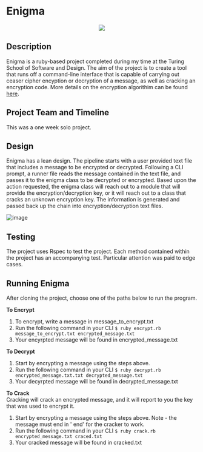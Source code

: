 # Enigma 
<p align="center">
  <img src="https://user-images.githubusercontent.com/76889420/121444413-b7022280-c94c-11eb-9d76-78677b184a9d.png" />
</p>   

## Description  
Enigma is a ruby-based project completed during my time at the Turing School of Software and Design. The aim of the project is to create a tool that runs off a command-line interface that is capable of carrying out ceaser cipher encyption or decryption of a message, as well as cracking an encryption code. More details on the encryption algorithim can be found [here](https://backend.turing.edu/module1/projects/enigma/encryption). 

## Project Team and Timeline
This was a one week solo project.

## Design  
Enigma has a lean design. The pipeline starts with a user provided text file that includes a message to be encrypted or decrypted. Following a CLI prompt, a runner file reads the message contained in the text file, and passes it to the enigma class to be decrypted or encrypted. Based upon the action requested, the enigma class will reach out to a module that will provide the encryption/decryption key, or it will reach out to a class that cracks an unknown encryption key. The information is generated and passed back up the chain into encryption/decryption text files.

![image](https://user-images.githubusercontent.com/76889420/121425788-07b75280-c930-11eb-9dc3-663639d8dae5.png)

## Testing  
The project uses Rspec to test the project. Each method contained within the project has an accompanying test. Particular attention was paid to edge cases.

## Running Enigma

After cloning the project, choose one of the paths below to run the program.

**To Encrypt**  
1. To encrypt, write a message in message_to_encrypt.txt
2. Run the following command in your CLI ```$ ruby encrypt.rb message_to_encrypt.txt encrypted_message.txt ```
3. Your encyrpted message will be found in encrypted_message.txt

**To Decrypt**  
1. Start by encrypting a message using the steps above.
2. Run the following command in your CLI ```$ ruby decrypt.rb encrypted_message.txt.txt decrypted_message.txt ```
3. Your decyrpted message will be found in decrypted_message.txt

**To Crack**  
Cracking will crack an encrypted message, and it will report to you the key that was used to encrypt it. 
1. Start by encrypting a message using the steps above. Note - the message must end in ' end' for the cracker to work.
2. Run the following command in your CLI ```$ ruby crack.rb encrypted_message.txt craced.txt ```
3. Your cracked message will be found in cracked.txt 
 
